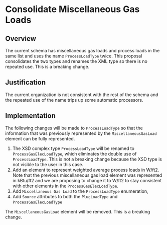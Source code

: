 # Consolidate Miscellaneous Gas Loads

## Overview

The current schema has miscellaneous gas loads and process loads in the same list and uses the name `ProcessLoadType` twice. This proposal consolidates the two types and renames the XML type so there is no repeated use. This is a breaking change.

## Justification

The current organization is not consistent with the rest of the schema and the repeated use of the name trips up some automatic processors.

## Implementation

The following changes will be made to `ProcessLoadType` so that the information that was previously represented by the `MiscellaneousGasLoad` element can be fully represented.

1. The XSD complex type `ProcessLoadType` will be renamed to `ProcessGasElecLoadType`, which eliminates the double use of `ProcessLoadType`. This is not a breaking change because the XSD type is not visible to the user in this case.
2. Add an element to represent weighted average process loads in W/ft2. Note that the previous miscellaneous gas load element was represented in kBtu/ft2 and we are proposing to change it to W/ft2 to stay consistent with other elements in the `ProcessGasElecLoadType`.
3. Add `Miscellaneous Gas Load` to the `ProcessLoadType` enumeration,
4. Add `Source` attributes to both the `PlugLoadType` and `ProcessGasElecLoadType`

The `MiscellaneousGasLoad` element will be removed. This is a breaking change.
